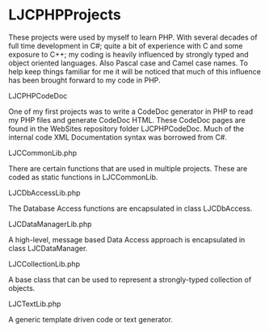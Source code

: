 # LJCPHPProjects
These projects were used by myself to learn PHP. With several decades of full time development in C#; quite a bit of experience
with C and some exposure to C++; my coding is heavily influenced by strongly typed and object oriented languages. Also Pascal
case and Camel case names. To help keep things familiar for me it will be noticed that much of this influence has been brought
forward to my code in PHP.

LJCPHPCodeDoc

One of my first projects was to write a CodeDoc generator in PHP to read my PHP files and generate CodeDoc HTML. These CodeDoc
pages are found in the WebSites repository folder LJCPHPCodeDoc. Much of the internal code XML Documentation syntax was borrowed
from C#.

LJCCommonLib.php

There are certain functions that are used in multiple projects. These are coded as static functions in LJCCommonLib.

LJCDbAccessLib.php

The Database Access functions are encapsulated in class LJCDbAccess.

LJCDataManagerLib.php

A high-level, message based Data Access approach is encapsulated in class LJCDataManager.

LJCCollectionLib.php

A base class that can be used to represent a strongly-typed collection of objects.

LJCTextLib.php

A generic template driven code or text generator.

